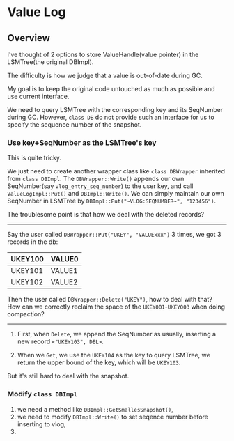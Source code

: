 # Value Log

## Overview

I've thought of 2 options to store ValueHandle(value pointer) in
the LSMTree(the original DBImpl).

The difficulty is how we judge that a value is out-of-date during GC.

My goal is to keep the original code untouched as much as possible and use
current interface.

We need to query LSMTree with the corresponding key and its SeqNumber during GC.
However, `class DB` do not provide such an interface for us to specify the
sequence number of the snapshot.

### Use key+SeqNumber as the LSMTree's key

This is quite tricky.

We just need to create another wrapper class like `class DBWrapper` inherited from
`class DBImpl`. The `DBWrapper::Write()` appends our own SeqNumber(say `vlog_entry_seq_number`)
to the user key, and call `ValueLogImpl::Put()` and `DBImpl::Write()`.
We can simply maintain our own SeqNumber in LSMTree by `DBImpl::Put("~VLOG:SEQNUMBER~", "123456")`.

The troublesome point is that how we deal with the deleted records?

----

Say the user called `DBWrapper::Put("UKEY", "VALUExxx")` 3 times, we got 3 records in the db:

| UKEY100 | VALUE0 |
|---------|--------|
| UKEY101 | VALUE1 |
| UKEY102 | VALUE2 |

Then the user called `DBWrapper::Delete("UKEY")`, how to deal with that?
How can we correctly reclaim the space of the `UKEY001`-`UKEY003` when doing compaction?

---

1. First, when `Delete`, we append the SeqNumber as usually, inserting a new record
   `<"UKEY103", DEL>`.

2. When we `Get`, we use the `UKEY104` as the key to query LSMTree, we return the
   upper bound of the key, which will be `UKEY103`.

But it's still hard to deal with the snapshot.

### Modify `class DBImpl`

1. we need a method like ``DBImpl::GetSmallesSnapshot()``,
2. we need to modify ``DBImpl::Write()`` to set seqence number before inserting to vlog,
3. 